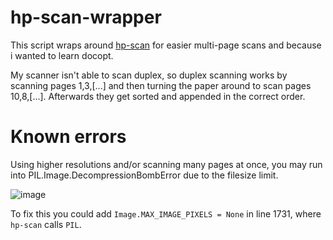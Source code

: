 # hp-scan-wrapper
This script wraps around [hp-scan](https://developers.hp.com/hp-linux-imaging-and-printing/tech_docs/man_pages/scan) for easier multi-page scans and because i wanted to learn docopt.

My scanner isn't able to scan duplex, so duplex scanning works by scanning pages 1,3,[...] and then turning the paper around to scan pages 10,8,[...]. Afterwards they get sorted and appended in the correct order.

# Known errors
Using higher resolutions and/or scanning many pages at once, you may run into PIL.Image.DecompressionBombError due to the filesize limit. 

![image](https://user-images.githubusercontent.com/460656/232577628-45476133-3eb5-48ec-86b8-568f54f3f183.png)

To fix this you could add ```Image.MAX_IMAGE_PIXELS = None``` in line 1731, where `hp-scan` calls `PIL`.
